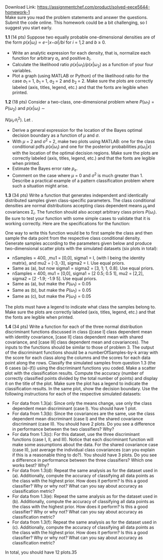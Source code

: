 Download Link: https://assignmentchef.com/product/solved-eece5644-homework-1
<br>
<span style="font-family: -apple-system, BlinkMacSystemFont, 'Segoe UI', Roboto, Oxygen-Sans, Ubuntu, Cantarell, 'Helvetica Neue', sans-serif;">Make sure you read the problem statements and answer the questions. Submit the code online. This homework could be a bit challenging, so I suggest you start early.</span>

<strong>1.1 </strong>(14 pts) Suppose two equally probable one-dimensional densities are of the form <em>p</em>(<em>x</em>|<em>ω<sub>i</sub></em>) ∝ <em>e</em>−|<em>x</em>−<em>a</em><em>i</em>|<em>/b</em><em>i </em>for <em>i </em>= 1<em>,</em>2 and <em>b </em>≥ 0.

<ul>

 <li>Write an analytic expression for each density, that is, normalize each function for arbitrary <em>a<sub>i</sub></em>, and positive <em>b<sub>i</sub></em>.</li>

 <li>Calculate the likelihood ratio <em>p</em>(<em>x</em>|<em>ω</em><sub>1</sub>)<em>/p</em>(<em>x</em>|<em>ω</em><sub>2</sub>) as a function of your four variables.</li>

 <li>Plot a graph (using MATLAB or Python) of the likelihood ratio for the case <em>a</em><sub>1 </sub>= 1, <em>b</em><sub>1 </sub>= 1, <em>a</em><sub>2 </sub>= 2 and <em>b</em><sub>2 </sub>= 2. Make sure the plots are correctly labeled (axis, titles, legend, etc.) and that the fonts are legible when printed.</li>

</ul>

<strong>1.2 </strong>(18 pts) Consider a two-class, one-dimensional problem where <em>P</em>(<em>ω</em><sub>1</sub>) = <em>P</em>(<em>ω</em><sub>2</sub>) and <em>p</em>(<em>x</em>|<em>ω<sub>i</sub></em>) ∼

<em>N</em>(<em>µ<sub>i</sub>,σ<sub>i</sub></em><sup>2</sup>). Let .

<ul>

 <li>Derive a general expression for the location of the Bayes optimal decision boundary as a function of <em>µ </em>and <em>σ</em>.</li>

 <li>With <em>µ </em>= 2 and <em>σ</em><sup>2 </sup>= 2, make two plots using MATLAB: one for the class conditional pdfs <em>p</em>(<em>x</em>|<em>ω<sub>i</sub></em>) and one for the posterior probabilities <em>p</em>(<em>ω<sub>i</sub></em>|<em>x</em>) with the location of the optimal decision regions. Make sure the plots are correctly labeled (axis, titles, legend, etc.) and that the fonts are legible when printed.</li>

 <li>Estimate the Bayes error rate <em>p<sub>e</sub></em>.</li>

 <li>Comment on the case where <em>µ </em>= 0 and <em>σ</em><sup>2 </sup>is much greater than 1. Describe a practical example of a pattern classification problem where such a situation might arise.</li>

</ul>

<strong>1.3 </strong>(34 pts) Write a function that generates independent and identically distributed samples given class-specific parameters. The class conditional densities are normal distributions accepting class dependent means <em>µ</em><strong><sub>i </sub></strong>and covariances Σ<em><sub>i</sub></em>. The function should also accept arbitrary class priors <em>P</em>(<em>ω<sub>i</sub></em>). Be sure to test your function with some simple cases to validate that it is working correctly. Here are the specifications for the function:

One way to write this function would be to first sample the class and then sample the data point from the respective class conditional density. Generate samples according to the parameters given below and produce two-dimensional scatter plots with the simulated datasets (six plots in total):

<ul>

 <li>nSamples = 400, ,mu1 = [0,0], sigma1 = I, (with I being the identity matrix), and mu2 = [-3,-3], sigma2 = I. Use equal priors.</li>

 <li>Same as (a), but now sigma1 = sigma2 = [3, 1; 1, 0.8]. Use equal priors.</li>

 <li>nSamples = 400, mu1 = [0,0], sigma1 = [2 0.5; 0.5 1], mu2 = [2,2], sigma2 = [2 -1.9; -1.9 5]. Use equal priors.</li>

 <li>Same as (a), but make the <em>P</em>(<em>ω</em><sub>1</sub>) = 0<em>.</em>05</li>

 <li>Same as (b), but make the <em>P</em>(<em>ω</em><sub>1</sub>) = 0<em>.</em>05</li>

 <li>Same as (c), but make the <em>P</em>(<em>ω</em><sub>1</sub>) = 0<em>.</em>05</li>

</ul>

The plots must have a legend to indicate what class the samples belong to. Make sure the plots are correctly labeled (axis, titles, legend, etc.) and that the fonts are legible when printed.

<strong>1.4 </strong>(34 pts) Write a function for each of the three normal distribution discriminant functions discussed in class ([case I] class dependent mean with identity covariance, [case II] class dependent mean with shared covariance, and [case III] class dependent mean and covariances). The inputs to the functions should be similar to those of problem 3. The output of the discriminant functions should be a numberOfSamples-by-k array with the score for each class along the columns and the scores for each data point along the rows. Classify the simulated samples from question 1.3 (the 6 cases (a)-(f)) using the discriminant functions you coded. Make a scatter plot with the classification results. Compute the accuracy (number of correctly classified points divided by the total number of points) and display it on the title of the plot. Make sure the plot has a legend to indicate the classification results. In the same plot, show the decision boundary. Use the following instructions for each of the respective simulated datasets:

<ul>

 <li>For data from 1.3(a): Since only the means change, use only the class dependent mean discriminant (case I). You should have 1 plot.</li>

 <li>For data from 1.3(b): Since the covariances are the same, use the class dependent mean discriminant (case I) and the shared covariance discriminant (case II). You should have 2 plots. Do you see a difference in performance between the two classifiers? Why?</li>

 <li>For data from 1.3(c): For this dataset, use the three discriminant functions (case I, II, and III). Notice that each discriminant function will make some assumptions about the data. For the shared covariance case (case II), just average the individual class covariances (can you explain if this is a reasonable thing to do?). You should have 3 plots. Do you see a difference in performance between the three classifiers? Which one works best? Why?</li>

 <li>For data from 1.3(d): Repeat the same analysis as for the dataset used in (a). Additionally, compute the accuracy of classifying all data points as the class with the highest prior. How does it perform? Is this a good classifier? Why or why not? What can you say about accuracy as classification metric?</li>

 <li>For data from 1.3(e): Repeat the same analysis as for the dataset used in (b). Additionally, compute the accuracy of classifying all data points as the class with the highest prior. How does it perform? Is this a good classifier? Why or why not? What can you say about accuracy as classification metric?</li>

 <li>For data from 1.3(f): Repeat the same analysis as for the dataset used in (c). Additionally, compute the accuracy of classifying all data points as the class with the highest prior. How does it perform? Is this a good classifier? Why or why not? What can you say about accuracy as classification metric?</li>

</ul>

In total, you should have 12 plots.35